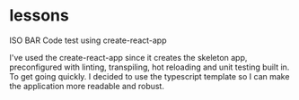 # lessons

ISO BAR Code test using create-react-app

I've used the create-react-app since it creates the skeleton app, preconfigured with linting, transpiling, hot reloading and unit testing built in. To get going quickly. I decided to use the typescript template so I can make the application more readable and robust.
